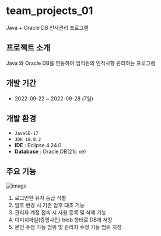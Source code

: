 # team_projects_01
Java + Oracle DB 인사관리 프로그램

## 프로젝트 소개
Java 와 Oracle DB를 연동하여 임직원의 인적사항 관리하는 프로그램

## 개발 기간
- 2022-09-22 ~ 2022-09-28 (7일)

## 개발 환경
- `JavaSE-17`
- `JDK 18.0.2`
- **IDE** : Eclipse 4.24.0
- **Database** : Oracle DB(21c xe)

## 주요 기능
![image](https://user-images.githubusercontent.com/77003178/212583610-f0417861-051f-4525-9b65-5d243a9d3e5a.png)
1.	로그인한 유저 등급 식별
2.	암호 변경 시 기존 암호 대조 기능
3.	관리자 계정 접속 시 사원 등록 및 삭제 기능
4.	이미지파일(증명사진) blob 형태로 DB에 저장
5.	본인 수정 가능 범위 및 관리자 수정 가능 범위 지정
